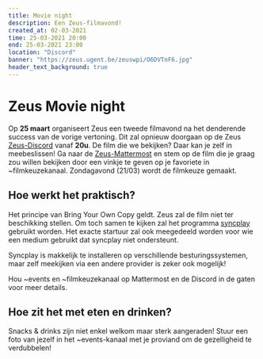```yaml
---
title: Movie night
description: Een Zeus-filmavond!
created_at: 02-03-2021
time: 25-03-2021 20:00
end: 25-03-2021 23:00
location: "Discord"
banner: "https://zeus.ugent.be/zeuswpi/O6DVTnF6.jpg"
header_text_background: true
---
```


# Zeus Movie night

Op **25 maart** organiseert Zeus een tweede filmavond na het denderende success van de vorige vertoning. Dit zal opnieuw doorgaan op de Zeus [Zeus-Discord](https://discord.gg/qWAPHbE) vanaf **20u**. De film die we bekijken? Daar kan je zelf in meebeslissen! Ga naar de [Zeus-Mattermost](https://mattermost.zeus.gent) en stem op de film die je graag zou willen bekijken door een vinkje te geven op je favoriete in ~filmkeuzekanaal. Zondagavond (21/03) wordt de filmkeuze gemaakt.

## Hoe werkt het praktisch?

Het principe van Bring Your Own Copy geldt. Zeus zal de film niet ter beschikking stellen. Om toch samen te kijken zal het programma [syncplay](https://syncplay.pl/) gebruikt worden. Het exacte startuur zal ook meegedeeld worden voor wie een medium gebruikt dat syncplay niet ondersteunt.

Syncplay is makkelijk te installeren op verschillende besturingssystemen, maar zelf meekijken via een andere provider is zeker ook mogelijk!

Hou ~events en ~filmkeuzekanaal op Mattermost en de Discord in de gaten voor meer details.

## Hoe zit het met eten en drinken?

Snacks & drinks zijn niet enkel welkom maar sterk aangeraden! Stuur een foto van jezelf in het ~events-kanaal met je proviand om de gezelligheid te verdubbelen!
